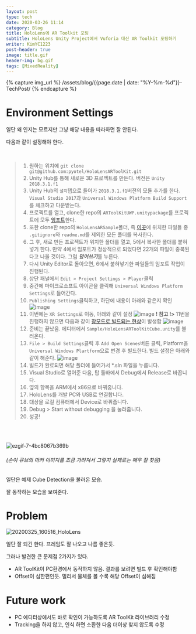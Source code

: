 ```yaml
---
layout: post
type: tech
date: 2020-03-26 11:14
category: Blog
title: HoloLens에 AR Toolkit 포팅
subtitle: HoloLens Unity Project에서 Vuforia 대신 AR Toolkit 포팅하기
writer: KimYC1223
post-header: true
image: title.gif
header-img: bg.gif
tags: [MixedReality]
---
```


{% capture img_url %}
/assets/blog/{{page.date | date: "%Y-%m-%d"}}-TechPost/
{% endcapture %}

# Environment Settings

일단 왜 인지는 모르지만 그냥 해당 내용을 따라하면 잘 안된다.

다음과 같이 설정해야 한다.

<Br>

> 1. 원하는 위치에 ```git clone git@github.com:pyotel/HoloLensARToolKit.git```
> 2. Unity Hub를 통해 새로운 3D 프로젝트를 만든다. 버전은 ```Unity 2018.3.1.f1```
> 3. Unity Hub의 ```설치```탭으로 들어가 ```2018.3.1.f1```버전의 모듈 추가를 한다. ```Visual Studio 2017```과 ```Universal Windows Platform Build Support```를 체크하고 다운받는다.
> 4. 프로젝트를 열고, clone한 repo의 ```ARToolKitUWP.unitypackage```를 프로젝트에 모두 [임포트](https://github.com/pyotel/HoloLensARToolKit/blob/master/ARToolKitUWP.unitypackage)한다.
> 5. 또한 clone한 repo의 ```HoloLensARSample```폴더, 즉 [이곳](https://github.com/pyotel/HoloLensARToolKit/tree/master/HoloLensARSample)에 위치한 파일들 중 ```.gitignore```와 ```readme.md```를 제외한 모든 폴더를 복사한다.
> 6. 그 후, 새로 만든 프로젝트가 위치한 폴더를 열고, 5에서 복사한 폴더를 붙혀넣기 한다. 만약 4에서 임포트가 정상적으로 되었다면 22개의 파일이 중복된다고 나올 것이다. 그럼 ***덮어쓰기***를 누른다.
> 7. 다시 Unity Editor로 돌아오면, 6에서 붙혀넣기한 파일들의 임포트 작업이 진행된다.
> 8. 상단 패널에서 ```Edit > Project Settings > Player```클릭
> 9. 중간에 마이크로소프트 아이콘을 클릭해 ```Universal Windows Platform Settings```로 들어간다.
> 10. ```Publishing Settings```클릭하고, 하단에 내용이 아래와 같은지 확인
> ![image](https://user-images.githubusercontent.com/40852277/77601309-bea6f880-6f4d-11ea-97e8-09ab3272fe30.png)
> 11. 이번에는 ```XR Settings```로 이동, 아래와 같이 설정
> ![image](https://user-images.githubusercontent.com/40852277/77601397-fdd54980-6f4d-11ea-8919-7f6c50537183.png)
> **! 참고 !>** 11번을 진행하지 않으면 다음과 같이 [창모드로 빌드되는 현상](https://stackoverflow.com/questions/56160563/unity-hololens-app-is-executed-as-windows-app-instead-of-ar)이 발생함
> ![image](https://user-images.githubusercontent.com/40852277/77601460-29f0ca80-6f4e-11ea-92c4-a85cd678a64c.png)
> 12. 준비는 끝났음. 에디터에서 ```Sample/HoloLensARToolKitCube.unity```를 불러온다.
> 13. ```File > Build Settings```클릭 후 ```Add Open Scenes```버튼 클릭, Platform을 ```Universal Windows Plartform```으로 변경 후 빌드한다. 빌드 설정은 아래와 같이 해준다.
> ![image](https://user-images.githubusercontent.com/40852277/77601759-f7939d00-6f4e-11ea-88b7-e7c5a506bfc1.png)
> 14. 빌드가 완료되면 해당 폴더에 들어가서 *.sln 파일을 누릅니다.
> 15. Visual Studio로 열어준 다음, 탑 툴바에서 Debug에서 Release로 바꿉니다.
> 16. 옆의 항목을 ARM에서 x86으로 바꿔줍니다.
> 17. HoloLens를 개발 PC와 USB로 연결합니다.
> 18. 대상을 로컬 컴퓨터에서 Device로 바꿔줍니다.
> 19. Debug > Start without debugging 을 눌러줍니다.
> 20. 성공!

<br><br>

![ezgif-7-4bc8067b369b](https://user-images.githubusercontent.com/40852277/77599810-4dfddd00-6f49-11ea-9513-c8af8fb1a006.gif)

###### (손이 큐브의 마커 이미지를 조금 가려져서 그렇지 실제로는 매우 잘 찾음)

일단은 예제 Cube Detection을 불러온 모습.

잘 동작하는 모습을 보여준다.

# Problem

![20200325_160516_HoloLens](https://user-images.githubusercontent.com/40852277/77601859-48a39100-6f4f-11ea-8ac4-80f53600dc55.jpg)

일단 잘 되긴 한다. 프레임도 잘 나오고 나름 좋은듯.

그러나 발견한 큰 문제점 2가지가 있다.

- AR ToolKit이 PC환경에서 동작하지 않음. 결과를 보려면 빌드 후 확인해야함
- Offset이 심한편인듯. 멀리서 물체를 볼 수록 해당 Offset이 심해짐



# Future work

- PC 에디터상에서도 바로 확인이 가능하도록 AR ToolKit 라이브러리 수정
- Tracking을 하지 않고, 인식 하면 소환한 다음 더이상 찾지 않도록 수정



<br>
<br>
<br>
